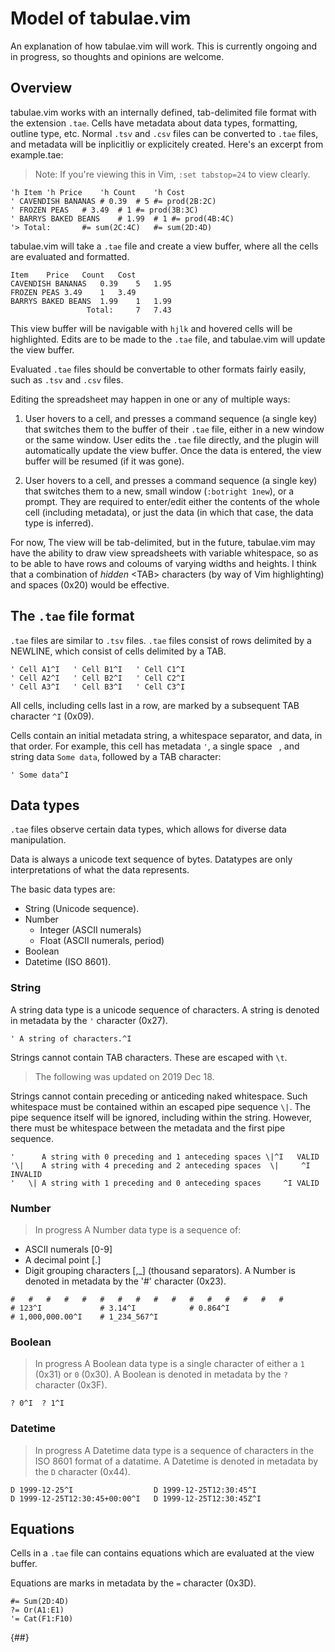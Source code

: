 Model of tabulae.vim
====================
An explanation of how tabulae.vim will work. This is currently ongoing and in
progress, so thoughts and opinions are welcome.

Overview
--------
tabulae.vim works with an internally defined, tab-delimited file format with the
extension `.tae`. Cells have metadata about data types, formatting, outline
type, etc. Normal `.tsv` and `.csv` files can be converted to `.tae` files, and
metadata will be inplicitliy or explicitely created. Here's an excerpt from
example.tae:

> Note: If you're viewing this in Vim, `:set tabstop=24` to view clearly.

```tae
'h Item	'h Price	'h Count	'h Cost	
' CAVENDISH BANANAS	# 0.39	# 5	#= prod(2B:2C)	
' FROZEN PEAS	# 3.49	# 1	#= prod(3B:3C)	
' BARRYS BAKED BEANS	# 1.99	# 1	#= prod(4B:4C)	
'> Total:		#= sum(2C:4C)	#= sum(2D:4D)	
```

tabulae.vim will take a `.tae` file and create a view buffer, where all the
cells are evaluated and formatted.

```tae.view
Item	Price	Count	Cost	
CAVENDISH BANANAS	0.39	5	1.95	
FROZEN PEAS	3.49	1	3.49	
BARRYS BAKED BEANS	1.99	1	1.99	
                 Total:		7	7.43	
```

This view buffer will be navigable with `hjlk` and hovered cells will be
highlighted. Edits are to be made to the `.tae` file, and tabulae.vim will
update the view buffer.

Evaluated `.tae` files should be convertable to other formats fairly easily,
such as `.tsv` and `.csv` files.

Editing the spreadsheet may happen in one or any of multiple ways:

1.  User hovers to a cell, and presses a command sequence (a single key) that
    switches them to the buffer of their `.tae` file, either in a new window or
    the same window. User edits the `.tae` file directly, and the plugin will
    automatically update the view buffer. Once the data is entered, the view buffer
    will be resumed (if it was gone).

2.  User hovers to a cell, and presses a command sequence (a single key) that
    switches them to a new, small window (`:botright 1new`), or a prompt. They
    are required to enter/edit either the contents of the whole cell (including
    metadata), or just the data (in which that case, the data type is inferred).

For now, The view will be tab-delimited, but in the future, tabulae.vim may have
the ability to draw view spreadsheets with variable whitespace, so as to be able
to have rows and coloums of varying widths and heights. I think that a
combination of _hidden_ \<TAB\> characters (by way of Vim highlighting) and
spaces (0x20) would be effective.

The `.tae` file format
----------------------
`.tae` files are similar to `.tsv` files. `.tae` files consist of rows delimited
by a NEWLINE, which consist of cells delimited by a TAB.

```
' Cell A1^I   ' Cell B1^I   ' Cell C1^I   
' Cell A2^I   ' Cell B2^I   ' Cell C2^I   
' Cell A3^I   ' Cell B3^I   ' Cell C3^I   
```

All cells, including cells last in a row, are marked by a subsequent
TAB character `^I` (0x09).

Cells contain an initial metadata string, a whitespace separator, and data, in
that order. For example, this cell has metadata `'`, a single space ` `, and
string data `Some data`, followed by a TAB character:

```
' Some data^I   
```

Data types
----------
`.tae` files observe certain data types, which allows for diverse data
manipulation.

Data is always a unicode text sequence of bytes. Datatypes are only
interpretations of what the data represents.

The basic data types are:
- String (Unicode sequence).
- Number
  - Integer (ASCII numerals)
  - Float (ASCII numerals, period)
- Boolean
- Datetime (ISO 8601).

### String 
A string data type is a unicode sequence of characters.
A string is denoted in metadata by the `'` character (0x27).

```tae
' A string of characters.^I
```

Strings cannot contain TAB characters. These are escaped with `\t`.

> The following was updated on 2019 Dec 18.

Strings cannot contain preceding or anticeding naked whitespace. Such whitespace
must be contained within an escaped pipe sequence `\|`. The pipe sequence itself
will be ignored, including within the string. However, there must be whitespace
between the metadata and the first pipe sequence.

```tae
'      A string with 0 preceding and 1 anteceding spaces \|^I	VALID
'\|    A string with 4 preceding and 2 anteceding spaces  \|     ^I	INVALID
'   \| A string with 1 preceding and 0 anteceding spaces     ^I	VALID
```

### Number
> In progress
A Number data type is a sequence of:
- ASCII numerals [0-9]
- A decimal point [.]
- Digit grouping characters [,\_] (thousand separators).
A Number is denoted in metadata by the '#' character (0x23).

```tae
#   #   #   #   #   #   #   #   #   #   #   #   #   #   #   #   
# 123^I             # 3.14^I            # 0.864^I           
# 1,000,000.00^I    # 1_234_567^I
```

### Boolean
> In progress
A Boolean data type is a single character of either a `1` (0x31) or `0` (0x30).
A Boolean is denoted in metadata by the `?` character (0x3F).

```
? 0^I  ? 1^I
```

### Datetime
> In progress
A Datetime data type is a sequence of characters in the ISO 8601 format of a
datatime.
A Datetime is denoted in metadata by the `D` character (0x44).

```
D 1999-12-25^I                  D 1999-12-25T12:30:45^I
D 1999-12-25T12:30:45+00:00^I   D 1999-12-25T12:30:45Z^I
```

Equations
---------
Cells in a `.tae` file can contains equations which are evaluated at the
view buffer.

Equations are marks in metadata by the `=` character (0x3D).
```tae
#= Sum(2D:4D)
?= Or(A1:E1)
'= Cat(F1:F10)
```
{##}

